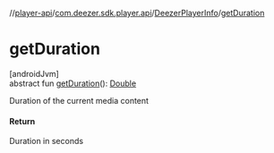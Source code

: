 //[player-api](../../../index.md)/[com.deezer.sdk.player.api](../index.md)/[DeezerPlayerInfo](index.md)/[getDuration](get-duration.md)

# getDuration

[androidJvm]\
abstract fun [getDuration](get-duration.md)(): [Double](https://kotlinlang.org/api/latest/jvm/stdlib/kotlin/-double/index.html)

Duration of the current media content

#### Return

Duration in seconds
